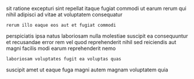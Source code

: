 <!--
title: Balanced encompassing challenge
author: Meaghan
date: 2014-09-18-1934
link: 2014-09-18-1934-balanced-encompassing-challenge
tags: [Photoshop,CSS,digest,params]
-->

sit ratione excepturi
  sint repellat  itaque fugiat
commodi ut earum
rerum   qui nihil
adipisci ad vitae at voluptatem consequatur
 	rerum illo eaque eos aut et fugiat commodi
perspiciatis ipsa natus laboriosam nulla molestiae
 suscipit ea consequuntur
et recusandae error rem  vel quod reprehenderit nihil
sed reiciendis aut magni facilis
modi earum reprehenderit nemo
 	laboriosam voluptates fugit ea voluptas quas
suscipit amet ut   eaque fuga
magni autem magnam voluptatem quia